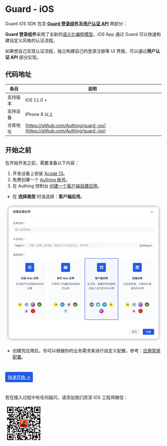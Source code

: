 # Guard - iOS

<LastUpdated/>

Guard iOS SDK 包含 **[Guard 登录组件](./component/README.md)**及**[用户认证 API](./apis/README.md)** 两部分：

**Guard 登录组件**采用了全新的[语义化编程模型](https://github.com/Authing/guard-android/blob/master/doc/topics/design.md)，iOS App 通过 Guard 可以快速构建自定义风格的认证流程。

如果想自己实现认证流程，独立构建自己的登录注册等 UI 界面，可以通过**用户认证 API** 部分实现。

## 代码地址

| 条目     | 说明                                        |
| -------- | ------------------------------------------- |
| 支持版本 | iOS 11.0 +  
| 支持设备 | iPhone 8 以上  
| 仓库地址 | [https://github.com/Authing/guard-ios](https://github.com/Authing/guard-ios) |

## 开始之前

在开始开发之前，需要准备以下内容：

1. 开发设备上安装 [Xcode 13](https://developer.apple.com/xcode/)。
2. 免费创建一个 [Authing 帐号](https://www.authing.cn/)。
3. 在 Authing 控制台 [创建一个客户端自建应用](/guides/app-new/create-app/create-app.md)。
  - 在 **选择类型** 时请选择：**客户端应用**。

  <img src="./images/create_client_application.png" alt="drawing" width="620"/>

  - 创建完应用后，你可以根据你的业务需求来进行自定义配置，参考：[应用常用配置](./scenario/application_config.md)。

<br>

<span style="background-color: #215ae5;a:link:color:#FFF;padding:8px;border-radius: 4px;"><a href="./quick.html" style="color:#FFF;">快速开始 →</a>
</span>

<br>

若在接入过程中有任何疑问，请添加我们资深 iOS 工程师微信：

<img src="./images/jnMarsWechat.png" alt="drawing" width="120" height="120"/>